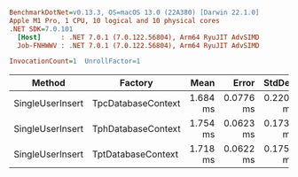 ``` ini

BenchmarkDotNet=v0.13.3, OS=macOS 13.0 (22A380) [Darwin 22.1.0]
Apple M1 Pro, 1 CPU, 10 logical and 10 physical cores
.NET SDK=7.0.101
  [Host]     : .NET 7.0.1 (7.0.122.56804), Arm64 RyuJIT AdvSIMD
  Job-FNHWWV : .NET 7.0.1 (7.0.122.56804), Arm64 RyuJIT AdvSIMD

InvocationCount=1  UnrollFactor=1  

```
|           Method |            Factory |     Mean |     Error |    StdDev |   Median | Allocated |
|----------------- |------------------- |---------:|----------:|----------:|---------:|----------:|
| SingleUserInsert | TpcDatabaseContext | 1.684 ms | 0.0776 ms | 0.2202 ms | 1.641 ms |   40.3 KB |
| SingleUserInsert | TphDatabaseContext | 1.754 ms | 0.0623 ms | 0.1736 ms | 1.744 ms |  38.55 KB |
| SingleUserInsert | TptDatabaseContext | 1.718 ms | 0.0622 ms | 0.1754 ms | 1.662 ms |  38.93 KB |
